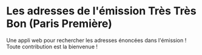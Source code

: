 Les adresses de l'émission Très Très Bon (Paris Première)
========

Une appli web pour rechercher les adresses énoncées dans l'émission !
Toute contribution est la bienvenue !
